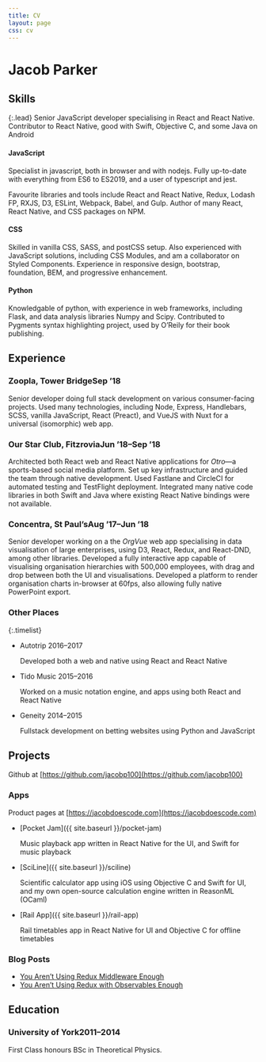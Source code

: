 ```yaml
---
title: CV
layout: page
css: cv
---
```


# Jacob Parker

## Skills

{:.lead}
Senior JavaScript developer specialising in React and React Native. Contributor to React Native, good with Swift, Objective C, and some Java on Android

#### JavaScript

Specialist in <span class="smcp">javascript</span>, both in browser and with <span class="smcp">nodejs</span>. Fully up-to-date with everything from ES6 to ES2019, and a user of <span class="smcp">typescript</span> and <span class="smcp">jest</span>.

Favourite libraries and tools include <span class="smcp">React</span> and <span class="smcp">React Native</span>, <span class="smcp">Redux</span>, <span class="smcp">Lodash FP</span>, <span class="smcp">RXJS</span>, <span class="smcp">D3</span>, <span class="smcp">ESLint</span>, <span class="smcp">Webpack</span>, <span class="smcp">Babel</span>, and <span class="smcp">Gulp</span>. Author of many React, React Native, and <span class="smcp">CSS</span> packages on <span class="smcp">NPM</span>.

#### CSS

Skilled in vanilla <span class="smcp">CSS</span>, <span class="smcp">SASS</span>, and <span class="smcp">postCSS</span> setup. Also experienced with JavaScript solutions, including <span class="smcp">CSS Modules</span>, and am a collaborator on <span class="smcp">Styled Components</span>. Experience in responsive design, bootstrap, foundation, <span class="smcp">BEM</span>, and progressive enhancement.

#### Python

Knowledgable of python, with experience in web frameworks, including <span class="smcp">Flask</span>, and data analysis libraries <span class="smcp">Numpy</span> and <span class="smcp">Scipy</span>. Contributed to <span class="smcp">Pygments</span> syntax highlighting project, used by O&rsquo;Reily for their book publishing.

## Experience

### Zoopla, Tower Bridge<time>Sep &rsquo;18</time>

Senior developer doing full stack development on various consumer-facing projects. Used many technologies, including Node, Express, Handlebars, <span class="smcp">SCSS</span>, vanilla JavaScript, React (Preact), and VueJS with Nuxt for a universal (isomorphic) web app.

### Our Star Club, Fitzrovia<time>Jun &rsquo;18&ndash;Sep &rsquo;18</time>

Architected both React web and React Native applications for _Otro_&mdash;a sports-based social media platform. Set up key infrastructure and guided the team through native development. Used Fastlane and CircleCI for automated testing and TestFlight deployment. Integrated many native code libraries in both Swift and Java where existing React Native bindings were not available.

### Concentra, St Paul&rsquo;s<time>Aug &rsquo;17&ndash;Jun &rsquo;18</time>

Senior developer working on a the _OrgVue_ web app specialising in data visualisation of large enterprises, using D3, React, Redux, and React-<span class="smcp">DND</span>, among other libraries. Developed a fully interactive app capable of visualising organisation hierarchies with 500,000 employees, with drag and drop between both the <span class="smcp">UI</span> and visualisations. Developed a platform to render organisation charts in-browser at 60fps, also allowing fully native PowerPoint export.

### Other Places

{:.timelist}

- Autotrip <time>2016&ndash;2017</time>

  Developed both a web and native using React and React Native

- Tido Music <time>2015&ndash;2016</time>

  Worked on a music notation engine, and apps using both React and React Native

- Geneity <time>2014&ndash;2015</time>

  Fullstack development on betting websites using Python and JavaScript

## Projects

Github at [https://github.com/jacobp100](https://github.com/jacobp100)

### Apps

Product pages at [https://jacobdoescode.com](https://jacobdoescode.com)

- [Pocket Jam]({{ site.baseurl }}/pocket-jam)

  Music playback app written in React Native for the UI, and Swift for music playback

- [SciLine]({{ site.baseurl }}/sciline)

  Scientific calculator app using iOS using Objective C and Swift for UI, and my own open-source calculation engine written in ReasonML (OCaml)

- [Rail App]({{ site.baseurl }}/rail-app)

  Rail timetables app in React Native for UI and Objective C for offline timetables

### Blog Posts

- [You Aren&rsquo;t Using Redux Middleware Enough](https://medium.com/@jacobp100/you-arent-using-redux-middleware-enough-94ffe991e6)
- [You Aren&rsquo;t Using Redux with Observables Enough](https://medium.com/@jacobp100/you-arent-using-redux-with-observables-enough-b59329c5a3af)

## Education

### University of York<time>2011&ndash;2014</time>

First Class honours BSc in Theoretical Physics.
